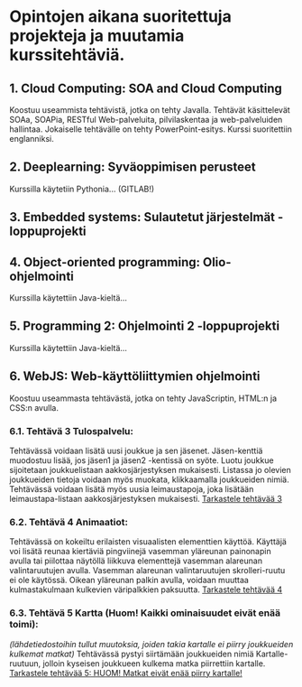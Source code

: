 
# Opintojen aikana suoritettuja projekteja ja muutamia kurssitehtäviä. 
## 1. Cloud Computing: SOA and Cloud Computing 
Koostuu useammista tehtävistä, jotka on tehty Javalla. Tehtävät käsittelevät SOAa, SOAPia, RESTful Web-palveluita, pilvilaskentaa ja web-palveluiden hallintaa. 
Jokaiselle tehtävälle on tehty PowerPoint-esitys. Kurssi suoritettiin englanniksi.

## 2. Deeplearning: Syväoppimisen perusteet
Kurssilla käytetiin Pythonia... (GITLAB!)

## 3. Embedded systems: Sulautetut järjestelmät -loppuprojekti

## 4. Object-oriented programming: Olio-ohjelmointi
Kurssilla käytettiin Java-kieltä...

## 5. Programming 2: Ohjelmointi 2 -loppuprojekti
Kurssilla käytettiin Java-kieltä...


## 6. WebJS: Web-käyttöliittymien ohjelmointi
Koostuu useammasta tehtävästä, jotka on tehty JavaScriptin, HTML:n ja CSS:n avulla.
### 6.1. Tehtävä 3 Tulospalvelu:
Tehtävässä voidaan lisätä uusi joukkue ja sen jäsenet. Jäsen-kenttiä muodostuu lisää, jos jäsen1 ja jäsen2 -kentissä on syöte.
Luotu joukkue sijoitetaan joukkuelistaan aakkosjärjestyksen mukaisesti. Listassa jo olevien joukkueiden tietoja voidaan myös muokata,
klikkaamalla joukkueiden nimiä. Tehtävässä voidaan lisätä myös uusia leimaustapoja, joka lisätään leimaustapa-listaan aakkosjärjestyksen mukaisesti. 
[Tarkastele tehtävää 3](http://users.jyu.fi/~tuomtryu/TIEA2120/VT3/pohja.xhtml)

### 6.2. Tehtävä 4 Animaatiot:
Tehtävässä on kokeiltu erilaisten visuaalisten elementtien käyttöä. Käyttäjä voi lisätä reunaa kiertäviä pingviinejä vasemman yläreunan painonapin avulla tai
piilottaa näytöllä liikkuva elementtejä vasemman alareunan valintaruutujen avulla. 
Vasemman alareunan valintaruutujen skrolleri-ruutu ei ole käytössä. Oikean yläreunan palkin avulla, voidaan muuttaa kulmastakulmaan kulkevien väripalkkien paksuutta.
[Tarkastele tehtävää 4](http://users.jyu.fi/~tuomtryu/TIEA2120/VT4/pohja.xhtml)

### 6.3. Tehtävä 5 Kartta (Huom! Kaikki ominaisuudet eivät enää toimi):
*(lähdetiedostoihin tullut muutoksia, joiden takia kartalle ei piirry joukkueiden kulkemat matkat)*
Tehtävässä pystyi siirtämään joukkueiden nimiä Kartalle-ruutuun, jolloin kyseisen joukkueen kulkema matka piirrettiin kartalle. 
[Tarkastele tehtävää 5: HUOM! Matkat eivät enää piirry kartalle!](http://users.jyu.fi/~tuomtryu/TIEA2120/VT5/pohja.html)



